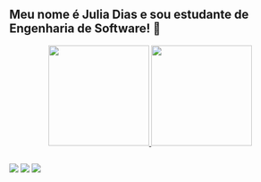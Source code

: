 ## Meu nome é Julia Dias e sou estudante de Engenharia de Software! 👋

<div align="center">
  <a href="https://github.com/juliadiasp">
  <img height="180em" src="https://github-readme-stats.vercel.app/api?username=juliadiasp&show_icons=true&theme=dracula&include_all_commits=true&count_private=true"/>
  <img height="180em" src="https://github-readme-stats.vercel.app/api/top-langs/?username=juliadiasp&layout=compact&langs_count=7&theme=dracula"/>
</div>

##

  <a href="https://www.instagram.com/juliadiasp_" target="_blank"><img src="https://img.shields.io/badge/-Instagram-%23E4405F?style=for-the-badge&logo=instagram&logoColor=white" target="_blank"></a>
  <a href="https://www.twitch.tv/meerkittyj" target="_blank"><img src="https://img.shields.io/badge/Twitch-9146FF?style=for-the-badge&logo=twitch&logoColor=white" target="_blank"></a>
  <a href="https://www.linkedin.com/in/juliadiasp/" target="_blank"><img src="https://img.shields.io/badge/-LinkedIn-%230077B5?style=for-the-badge&logo=linkedin&logoColor=white" target="_blank"></a>
